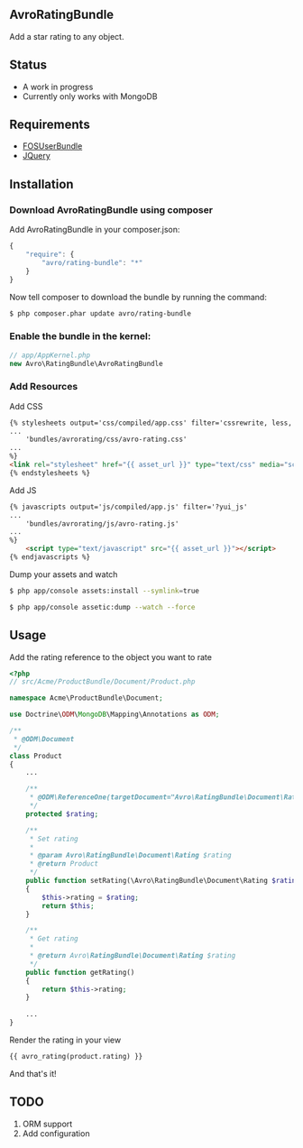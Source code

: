 AvroRatingBundle
-----------------
Add a star rating to any object. 


Status
------
- A work in progress
- Currently only works with MongoDB

Requirements
------------
- <a href="http://github.com/FriendsOfSymfony/FOSUserBundle">FOSUserBundle</a>
- <a href="http://jquery.com">JQuery</a>

Installation
------------
### Download AvroRatingBundle using composer

Add AvroRatingBundle in your composer.json:

```js
{
    "require": {
        "avro/rating-bundle": "*"
    }
}
```
Now tell composer to download the bundle by running the command:

``` bash
$ php composer.phar update avro/rating-bundle
```

### Enable the bundle in the kernel:

``` php
// app/AppKernel.php
new Avro\RatingBundle\AvroRatingBundle
```

### Add Resources
Add CSS
``` html
{% stylesheets output='css/compiled/app.css' filter='cssrewrite, less, ?yui_css'
...
    'bundles/avrorating/css/avro-rating.css'
...
%}
<link rel="stylesheet" href="{{ asset_url }}" type="text/css" media="screen" />
{% endstylesheets %}
```
Add JS
``` html
{% javascripts output='js/compiled/app.js' filter='?yui_js'
...
    'bundles/avrorating/js/avro-rating.js'
...
%}
    <script type="text/javascript" src="{{ asset_url }}"></script>
{% endjavascripts %}

```

Dump your assets and watch
``` bash
$ php app/console assets:install --symlink=true

$ php app/console assetic:dump --watch --force 
```

Usage
-----

Add the rating reference to the object you want to rate


``` php
<?php
// src/Acme/ProductBundle/Document/Product.php

namespace Acme\ProductBundle\Document;

use Doctrine\ODM\MongoDB\Mapping\Annotations as ODM;

/**
 * @ODM\Document
 */
class Product
{
    ...

    /**
     * @ODM\ReferenceOne(targetDocument="Avro\RatingBundle\Document\Rating", cascade={"all"})
     */
    protected $rating;

    /**
     * Set rating
     *
     * @param Avro\RatingBundle\Document\Rating $rating
     * @return Product
     */
    public function setRating(\Avro\RatingBundle\Document\Rating $rating)
    {
        $this->rating = $rating;
        return $this;
    }

    /**
     * Get rating
     *
     * @return Avro\RatingBundle\Document\Rating $rating
     */
    public function getRating()
    {
        return $this->rating;
    }
    
    ...
}
```

Render the rating in your view

``` html
{{ avro_rating(product.rating) }}
```

And that's it!

TODO
----
1. ORM support
2. Add configuration

